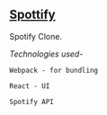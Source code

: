 ## [Spottify](https://spottify.netlify.app)
Spotify Clone.

*Technologies used-*

`Webpack - for bundling`

`React - UI`

`Spotify API`